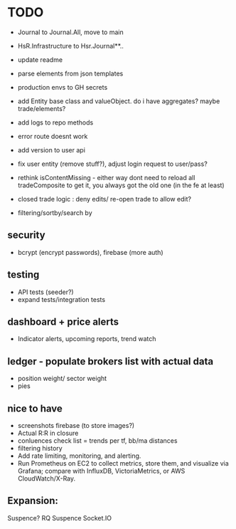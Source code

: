 ﻿
# TODO
- Journal to Journal.All, move to main
- HsR.Infrastructure to Hsr.Journal**..

- update readme
- parse elements from json templates
- production envs to GH secrets
- add Entity base class and valueObject. do i have aggregates? maybe trade/elements?
- add logs to repo methods

- error route doesnt work 

- add version to user api
- fix user entity (remove stuff?), adjust login request to user/pass?

- rethink isContentMissing - either way dont need to reload all tradeComposite to get it, you always got the old one (in the fe at least)
- closed trade logic : deny edits/ re-open trade to allow edit?

- filtering/sortby/search by

## security
 - bcrypt (encrypt passwords), firebase (more auth)

## testing
- API tests (seeder?)
- expand tests/integration tests

## dashboard + price alerts
- Indicator alerts, upcoming reports, trend watch

## ledger - populate brokers list with actual data
- position weight/ sector weight
- pies

## nice to have
- screenshots firebase (to store images?)
- Actual R:R in closure
- conluences check list = trends per tf, bb/ma distances
- filtering history
- Add rate limiting, monitoring, and alerting.
- Run Prometheus on EC2 to collect metrics, store them, and visualize via Grafana; compare with InfluxDB, VictoriaMetrics, or AWS CloudWatch/X-Ray.

## Expansion:
Suspence? RQ Suspence
Socket.IO